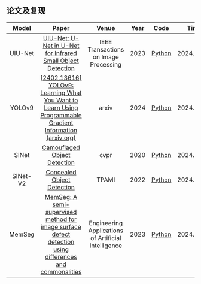 ## 论文及复现

|   Model    |                            Paper                             | Venue | Year |                      Code                      | Time   |
| :--------: | :----------------------------------------------------------: | :---: | :--: | :--------------------------------------------: | ------ |
|  UIU-Net   |[UIU-Net: U-Net in U-Net for Infrared Small Object Detection](https://ieeexplore.ieee.org/document/9989433)| IEEE Transactions on Image Processing | 2023 | [Python](https://github.com/danfenghong/IEEE_TIP_UIU-Net) |2024.5.10|
|    YOLOv9    | [[2402.13616\] YOLOv9: Learning What You Want to Learn Using Programmable Gradient Information (arxiv.org)](https://arxiv.org/abs/2402.13616) | arxiv | 2024 |        [Python](https://github.com/WongKinYiu/yolov9)        | 2024.05.15 |
|  SINet     |[Camouflaged Object Detection](https://mmcheng.net/cod/)| cvpr | 2020 | [Python](https://github.com/DengPingFan/SINet) |2024.5.27|
|  SINet-V2    |[Concealed Object Detection](https://mmcheng.net/cod/)| TPAMI | 2022 | [Python](https://github.com/GewelsJI/SINet-V2) |2024.5.27|
|  MemSeg    |[MemSeg: A semi-supervised method for image surface defect detection using differences and commonalities](https://www.sciencedirect.com/science/article/abs/pii/S0952197623000192?via%3Dihub)| Engineering Applications of Artificial Intelligence | 2023 | [Python](https://github.com/TooTouch/MemSeg) |2024.5.27|
